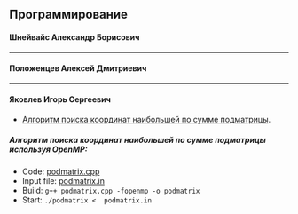## Программирование  
#### Шнейвайс Александр Борисович  
***
#### Положенцев Алексей Дмитриевич  
***
#### Яковлев Игорь Сергеевич  
 + [Алгоритм поиска координат наибольшей по сумме подматрицы](#podmatrix_cpp). 

##### <a name="podmatrix_cpp"></a> Алгоритм поиска координат наибольшей по сумме подматрицы используя OpenMP:

 + Code: [podmatrix.cpp](https://github.com/paantya/Astro/blob/master/3s/programming/podmatrix.cpp "Open podmatrix.cpp")   
 + Input file: [podmatrix.in](https://github.com/paantya/Astro/blob/master/3s/programming/podmatrix.in "Open input file")
 + Build: `g++ podmatrix.cpp -fopenmp -o podmatrix`  
 + Start: `./podmatrix <  podmatrix.in`

